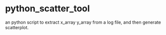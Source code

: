 # python_scatter_tool
an python script to extract x_array y_array from a log file, and then generate scatterplot.
